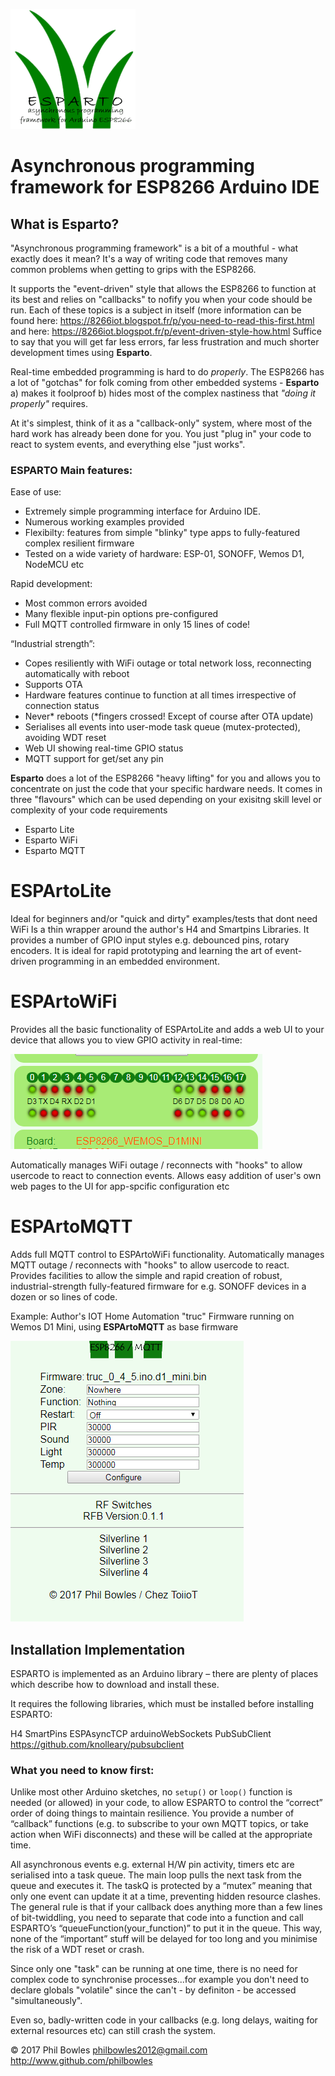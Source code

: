 ![ESPARTO Logo](/assets/espartotitle.png)
# Asynchronous programming framework for ESP8266 Arduino IDE
## What is Esparto?

"Asynchronous programming framework" is a bit of a mouthful - what exactly does it mean? It's a way of writing code that removes many common problems when getting to grips with the ESP8266.

It supports the "event-driven" style that allows the ESP8266 to function at its best and relies on "callbacks" to nofify you when your code should be run. Each of these topics is a subject in itself (more information can be found here: https://8266iot.blogspot.fr/p/you-need-to-read-this-first.html and here: https://8266iot.blogspot.fr/p/event-driven-style-how.html Suffice to say that you will get far less errors, far less frustration and much shorter development times using **Esparto**.

Real-time embedded programming is hard to do *properly*. The ESP8266 has a lot of "gotchas" for folk coming from other embedded systems - **Esparto** a) makes it foolproof b) hides most of the complex nastiness that *"doing it properly"* requires.

At it's simplest, think of it as a "callback-only" system, where most of the hard work has already been done for you. You just "plug in" your code to react to system events, and everything else "just works".

### ESPARTO Main features:
Ease of use:
* Extremely simple programming interface for Arduino IDE.
* Numerous working examples provided
* Flexibilty: features from simple "blinky" type apps to fully-featured complex resilient firmware
* Tested on a wide variety of hardware: ESP-01, SONOFF, Wemos D1, NodeMCU etc

Rapid development:
* Most common errors avoided
* Many flexible input-pin options pre-configured
* Full MQTT controlled firmware in only 15 lines of code!

“Industrial strength”:
* Copes resiliently with WiFi outage or total network loss, reconnecting automatically with reboot
* Supports OTA
* Hardware features continue to function at all times irrespective of connection status
* Never* reboots (*fingers crossed! Except of course after OTA update)
* Serialises all events into user-mode task queue (mutex-protected), avoiding WDT reset
* Web UI showing real-time GPIO status
* MQTT support for get/set any pin 

**Esparto** does a lot of the ESP8266 "heavy lifting" for you and allows you to concentrate on just the code that your specific hardware needs. It comes in three "flavours" which can be used depending on your exisitng skill level or complexity of your code requirements

* Esparto Lite
* Esparto WiFi
* Esparto MQTT

# ESPArtoLite

Ideal for beginners and/or "quick and dirty" examples/tests that dont need WiFi
Is a thin wrapper around the author's H4 and Smartpins Libraries. It provides a number of GPIO input styles e.g. debounced pins, rotary encoders. It is ideal for rapid prototyping and learning the art of event-driven programming in an embedded environment.

# ESPArtoWiFi

Provides all the basic functionality of ESPArtoLite and adds a web UI to your device that allows you to view GPIO activity in real-time:

![ESPARTO GPIO](/assets/gpio.png) 

Automatically manages WiFi outage / reconnects with "hooks" to allow usercode to react to connection events. Allows easy addition of user's own web pages to the UI for app-spcific configuration etc

# ESPArtoMQTT

Adds full MQTT control to ESPArtoWiFi functionality. Automatically manages MQTT outage / reconnects with "hooks" to allow usercode to react. Provides facilities to allow the simple and rapid creation of robust, industrial-strength fully-featured firmware for e.g. SONOFF devices in a dozen or so lines of code. 

Example: Author's IOT Home Automation "truc" Firmware running on Wemos D1 Mini, using **ESPArtoMQTT** as base firmware

![ESPARTO TRUC](/assets/truc.png) 

## Installation Implementation

ESPARTO is implemented as an Arduino library – there are plenty of places which describe how to download and install these. 

It requires the following libraries, which must be installed before installing ESPARTO:

H4
SmartPins
ESPAsyncTCP
arduinoWebSockets
PubSubClient	https://github.com/knolleary/pubsubclient

### What you need to know first:

Unlike most other Arduino sketches, no `setup()` or `loop()` function is needed (or allowed) in your code, to allow ESPARTO to control the “correct” order of doing things to maintain resilience. You provide a number of “callback” functions (e.g. to subscribe to your own MQTT topics, or take action when WiFi disconnects) and these will be called at the appropriate time.

All asynchronous events e.g. external H/W pin activity, timers etc are serialised into a task queue. The main loop pulls the next task from the queue and executes it. The taskQ is protected by a “mutex” meaning that only one event can update it at a time, preventing hidden resource clashes. The general rule is that if your callback does anything more than a few lines of bit-twiddling, you need to separate that code into a function and call ESPARTO’s “queueFunction(your_function)” to put it in the queue. This way, none of the “important” stuff will be delayed for too long and you minimise the risk of a WDT reset or crash.

Since only one "task" can be running at one time, there is no need for complex code to synchronise processes...for example you don't need to declare globals "volatile" since the can't - by definiton - be accessed "simultaneously".

Even so, badly-written code in your callbacks (e.g. long delays, waiting for external resources etc) can still crash the system.




© 2017 Phil Bowles
philbowles2012@gmail.com
http://www.github.com/philbowles
